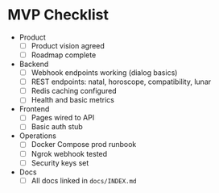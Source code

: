 # MVP Checklist

- Product
  - [ ] Product vision agreed
  - [ ] Roadmap complete
- Backend
  - [ ] Webhook endpoints working (dialog basics)
  - [ ] REST endpoints: natal, horoscope, compatibility, lunar
  - [ ] Redis caching configured
  - [ ] Health and basic metrics
- Frontend
  - [ ] Pages wired to API
  - [ ] Basic auth stub
- Operations
  - [ ] Docker Compose prod runbook
  - [ ] Ngrok webhook tested
  - [ ] Security keys set
- Docs
  - [ ] All docs linked in `docs/INDEX.md`